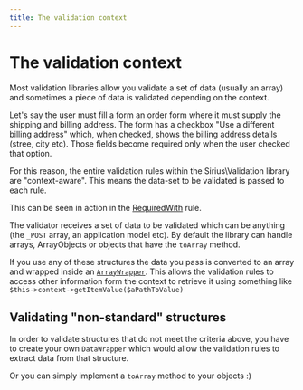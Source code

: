 ```yaml
---
title: The validation context
---
```


# The validation context

Most validation libraries allow you validate a set of data (usually an array) and sometimes a piece of data is validated depending on the context.

Let's say the user must fill a form an order form where it must supply the shipping and billing address. 
The form has a checkbox "Use a different billing address" which, when checked, shows the billing address details (stree, city etc).
Those fields become required only when the user checked that option.

For this reason, the entire validation rules within the Sirius\Validation library are "context-aware". This means the data-set to be validated is passed to each rule.

This can be seen in action in the [RequiredWith](https://github.com/siriusphp/validation/blob/master/src/Rule/RequiredWith.php#L13) rule.

The validator receives a set of data to be validated which can be anything (the `_POST` array, an application model etc). 
By default the library can handle arrays, ArrayObjects or objects that have the `toArray` method. 

If you use any of these structures the data you pass is converted to an array and wrapped inside an [`ArrayWrapper`](https://github.com/siriusphp/validation/blob/master/src/DataWrapper/ArrayWrapper.php).
This allows the validation rules to access other information form the context to retrieve it using something like `$this->context->getItemValue($aPathToValue)`

## Validating "non-standard" structures

In order to validate structures that do not meet the criteria above, you have to create your own `DataWrapper` which would allow the validation rules to extract data from that structure.

Or you can simply implement a `toArray` method to your objects :)